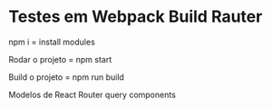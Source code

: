 # Testes em Webpack Build Rauter

npm i = install modules

Rodar o projeto = npm start

Build o projeto = npm run build

Modelos de React Router query components